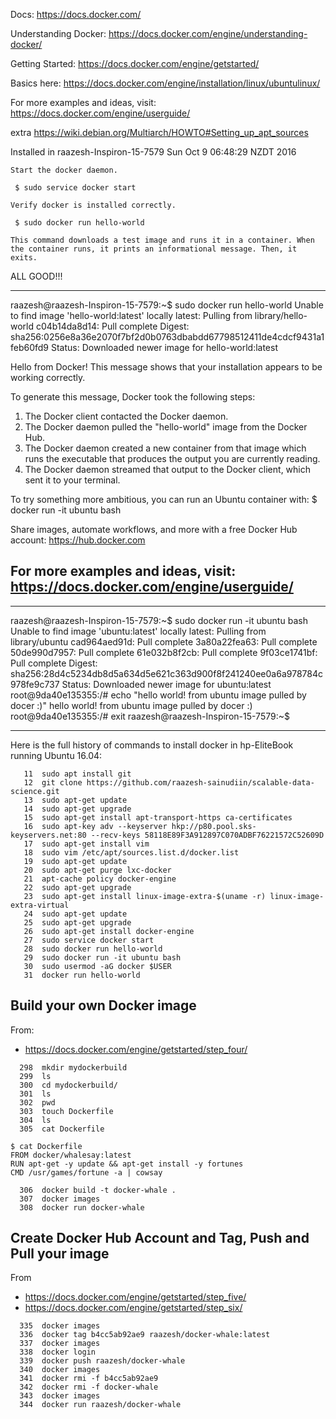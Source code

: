 Docs:
 https://docs.docker.com/

Understanding Docker:
 https://docs.docker.com/engine/understanding-docker/

Getting Started: 
 https://docs.docker.com/engine/getstarted/
 
Basics here:
 https://docs.docker.com/engine/installation/linux/ubuntulinux/

For more examples and ideas, visit:
 https://docs.docker.com/engine/userguide/

extra
 https://wiki.debian.org/Multiarch/HOWTO#Setting_up_apt_sources

Installed in 
raazesh-Inspiron-15-7579
Sun Oct  9 06:48:29 NZDT 2016


    Start the docker daemon.

     $ sudo service docker start

    Verify docker is installed correctly.

     $ sudo docker run hello-world

    This command downloads a test image and runs it in a container. When the container runs, it prints an informational message. Then, it exits.

ALL GOOD!!!

--------------------------------------------
raazesh@raazesh-Inspiron-15-7579:~$ sudo docker run hello-world
Unable to find image 'hello-world:latest' locally
latest: Pulling from library/hello-world
c04b14da8d14: Pull complete 
Digest: sha256:0256e8a36e2070f7bf2d0b0763dbabdd67798512411de4cdcf9431a1feb60fd9
Status: Downloaded newer image for hello-world:latest

Hello from Docker!
This message shows that your installation appears to be working correctly.

To generate this message, Docker took the following steps:
 1. The Docker client contacted the Docker daemon.
 2. The Docker daemon pulled the "hello-world" image from the Docker Hub.
 3. The Docker daemon created a new container from that image which runs the
    executable that produces the output you are currently reading.
 4. The Docker daemon streamed that output to the Docker client, which sent it
    to your terminal.

To try something more ambitious, you can run an Ubuntu container with:
 $ docker run -it ubuntu bash

Share images, automate workflows, and more with a free Docker Hub account:
 https://hub.docker.com

For more examples and ideas, visit:
 https://docs.docker.com/engine/userguide/
--------------------------------------------

--------------------------------------------
raazesh@raazesh-Inspiron-15-7579:~$ sudo docker run -it ubuntu bash
Unable to find image 'ubuntu:latest' locally
latest: Pulling from library/ubuntu
cad964aed91d: Pull complete 
3a80a22fea63: Pull complete 
50de990d7957: Pull complete 
61e032b8f2cb: Pull complete 
9f03ce1741bf: Pull complete 
Digest: sha256:28d4c5234db8d5a634d5e621c363d900f8f241240ee0a6a978784c978fe9c737
Status: Downloaded newer image for ubuntu:latest
root@9da40e135355:/# echo "hello world! from ubuntu image pulled by docer :)"
hello world! from ubuntu image pulled by docer :)
root@9da40e135355:/# exit
raazesh@raazesh-Inspiron-15-7579:~$ 

--------------------------------------------
Here is the full history of commands to install docker in hp-EliteBook running Ubuntu 16.04:

```
   11  sudo apt install git
   12  git clone https://github.com/raazesh-sainudiin/scalable-data-science.git
   13  sudo apt-get update
   14  sudo apt-get upgrade
   15  sudo apt-get install apt-transport-https ca-certificates
   16  sudo apt-key adv --keyserver hkp://p80.pool.sks-keyservers.net:80 --recv-keys 58118E89F3A912897C070ADBF76221572C52609D
   17  sudo apt-get install vim
   18  sudo vim /etc/apt/sources.list.d/docker.list
   19  sudo apt-get update
   20  sudo apt-get purge lxc-docker
   21  apt-cache policy docker-engine
   22  sudo apt-get upgrade
   23  sudo apt-get install linux-image-extra-$(uname -r) linux-image-extra-virtual
   24  sudo apt-get update
   25  sudo apt-get upgrade
   26  sudo apt-get install docker-engine
   27  sudo service docker start
   28  sudo docker run hello-world
   29  sudo docker run -it ubuntu bash
   30  sudo usermod -aG docker $USER
   31  docker run hello-world
```

## Build your own Docker image

From:
 * https://docs.docker.com/engine/getstarted/step_four/

```
  298  mkdir mydockerbuild
  299  ls
  300  cd mydockerbuild/
  301  ls
  302  pwd
  303  touch Dockerfile
  304  ls
  305  cat Dockerfile
```

```
$ cat Dockerfile 
FROM docker/whalesay:latest
RUN apt-get -y update && apt-get install -y fortunes
CMD /usr/games/fortune -a | cowsay
```

``` 
  306  docker build -t docker-whale .
  307  docker images
  308  docker run docker-whale

```
## Create Docker Hub Account and Tag, Push and Pull your image
From
 * https://docs.docker.com/engine/getstarted/step_five/
 * https://docs.docker.com/engine/getstarted/step_six/
```
  335  docker images
  336  docker tag b4cc5ab92ae9 raazesh/docker-whale:latest
  337  docker images
  338  docker login
  339  docker push raazesh/docker-whale
  340  docker images
  341  docker rmi -f b4cc5ab92ae9
  342  docker rmi -f docker-whale
  343  docker images
  344  docker run raazesh/docker-whale
```
